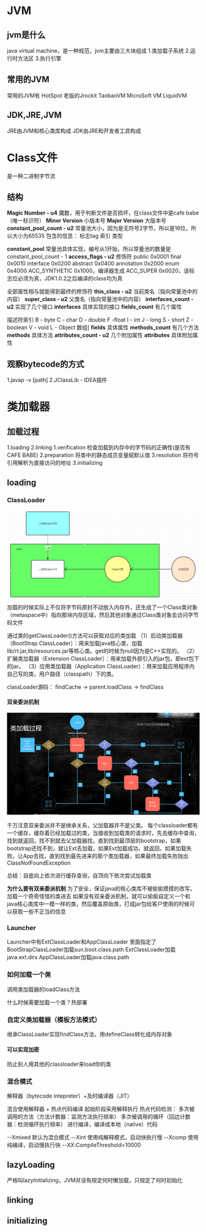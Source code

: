 # JVM

## jvm是什么
java virtual machine，是一种规范，jvm主要由三大块组成
1.类加载子系统
2.运行时方法区
3.执行引擎

## 常用的JVM
常用的JVM有
HotSpot
老版的Jrockit
TaobaoVM
MicroSoft VM
LiquidVM

## JDK,JRE,JVM
JRE由JVM和核心类库构成
JDK由JRE和开发者工具构成

# Class文件
是一种二进制字节流

## 结构
**Magic Number - u4**
魔数，用于判断文件是否损坏，在class文件中是cafe babe（唯一标识符）
**Minor Version**
小版本号
**Major Version**
大版本号
**constant_pool_count - u2**
常量池大小，因为是无符号2字节，所以是16位，所以大小为65535
包含的信息：
标志tag
索引
类型

**constant_pool**
常量池具体实现，编号从1开始，所以常量池的数量是constant_pool_count - 1
**access_flags - u2**
修饰符
public 0x0001
final    0x0010
interface 0x0200
abstract  0x0400
annotation 0x2000
enum 0x4000
ACC_SYNTHETIC 0x1000，编译器生成
ACC_SUPER 0x0020，该标志位必须为真，JDK1.0.2之后编译的class均为真

全部属性相与就能得到最终的修饰符
**this_class - u2**
当前类名（指向常量池中的内容）
**super_class - u2**
父类名（指向常量池中的内容）
**interfaces_count - u2**
实现了几个接口
**interfaces**
具体实现的接口
**fields_count**
有几个属性

描述符索引
B - byte
C - char
D - double
F -float
I - int
J - long
S - short
Z - boolean
V - void
L - Object
数组[
**fields**
具体属性
**methods_count**
有几个方法
**methods**
具体方法
**attributes_count - u2**
几个附加属性
**attributes**
具体附加属性

## 观察bytecode的方式
1.javap -v [path]
2.JClassLib - IDEA插件

# 类加载器
## 加载过程
1.loading
2.linking
  1.verification
    检查加载到内存中的字节码的正确性(是否有CAFE BABE)
  2.preparation
    将类中的静态成员变量赋默认值
  3.resolution
    将符号引用解析为直接访问的地址
3.initializing

## loading
### ClassLoader
![调用loadclass后](picture/调用loadclass后.png)
加载的时候实际上不仅将字节码原封不动放入内存外，还生成了一个Class类对象（metaspace中）指向那块内存区域，然后其他对象通过Class类对象去访问字节码文件

通过类的getClassLoader()方法可以获取对应的类加载
（1）启动类加载器（BootStrap ClassLoader）：用来加载java核心类，加载lib/rt.jar,lib/resources.jar等核心类。get的时候为null因为是C++实现的。
（2）扩展类加载器（Extension ClassLoader）：用来加载外部引入的jar包，即ext包下的jar。
（3）应用类加载器（Application ClassLoader）：用来加载应用程序内自己写的类，用户路径（classpath）下的类。

classLoader源码：
findCache -> parent.loadClass -> findClass
#### 双亲委派机制
![picture/双亲委派.png](picture\双亲委派.png)

千万注意双亲委派并不是继承关系，父加载器并不是父类。
每个classloader都有一个缓存，缓存着已经加载过的类，当接收到加载类的请求时，先去缓存中查询，找到就返回，找不到就去父加载器找，直到找到最顶层的bootstrap，如果bootstrap还找不到，就让Ext去加载，如果Ext加载成功，就返回，如果加载失败，让App去找，直到找到最先进来的那个类加载器，如果最终加载失败抛出ClassNotFoundException

总结：自底向上依次进行缓存查询，自顶向下依次尝试加载类

**为什么要有双亲委派机制**
为了安全，保证java的核心类库不被偷偷摸摸的改写，加载一个奇奇怪怪的类进去
如果没有双亲委派机制，就可以偷偷自定义一个和java核心类库中一模一样的类，然后覆盖原始类，打成jar包给客户使用的时候可以获取一些不正当的信息

### Launcher
Launcher中有ExtClassLoader和AppClassLoader
里面指定了
BootStrapClassLoader加载sun.boot.class.path
ExtClassLoader加载java.ext.dirs
AppClassLoader加载java.class.path

### 如何加载一个类
调用类加载器的loadClass方法

什么时候需要加载一个类？热部署

### 自定义类加载器（模板方法模式）
继承ClassLoader实现findClass方法，用defineClass转化成内存对象

#### 可以实现加密
防止别人用其他的classloader来load你的类

### 混合模式
解释器（bytecode intepreter）+及时编译器（JIT）

混合使用解释器 + 热点代码编译
起始阶段采用解释执行
热点代码检测：
  多次被调用的方法（方法计数器：监测方法执行频率）
  多次被调用的循环（回边计数器：检测循环执行频率）
  进行编译，编译成本地（native）代码

--Xmixed 默认为混合模式
--Xint 使用纯解释模式，启动快执行慢
--Xcomp 使用纯编译，启动慢执行快
--XX:CompileThreshold=10000

## lazyLoading
严格叫lazyInitializing，JVM并没有规定何时懒加载，只规定了何时初始化

## linking

## initializing